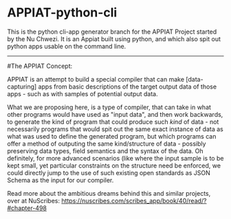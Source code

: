 # APPIAT-python-cli

This is the python cli-app generator branch for the APPIAT Project started by the Nu Chwezi. It is an Appiat built using python, and which also spit out python apps usable on the command line.

-----

#The APPIAT Concept:

APPIAT is an attempt to build a special compiler that can make [data-capturing] apps from basic descriptions of the target output data of those apps - such as with samples of potential output data.

What we are proposing here, is a type of compiler, that can take in what other programs would have used as "input data", and then work backwards, to generate the kind of program that could produce such *kind* of data - not necessarily programs that would spit out the same exact instance of data as what was used to define the generated program, but which programs can offer a method of outputing the same kind/structure of data - possibly preserving data types, field semantics and the syntax of the data. Oh definitely, for more advanced scenarios (like where the input sample is to be kept small, yet particular constraints on the structure need be enforced, we could directly jump to the use of such existing open standards as JSON Schema as the input for our compiler. 

Read more about the ambitious dreams behind this and similar projects, over at NuScribes: https://nuscribes.com/scribes_app/book/40/read/?#chapter-498
